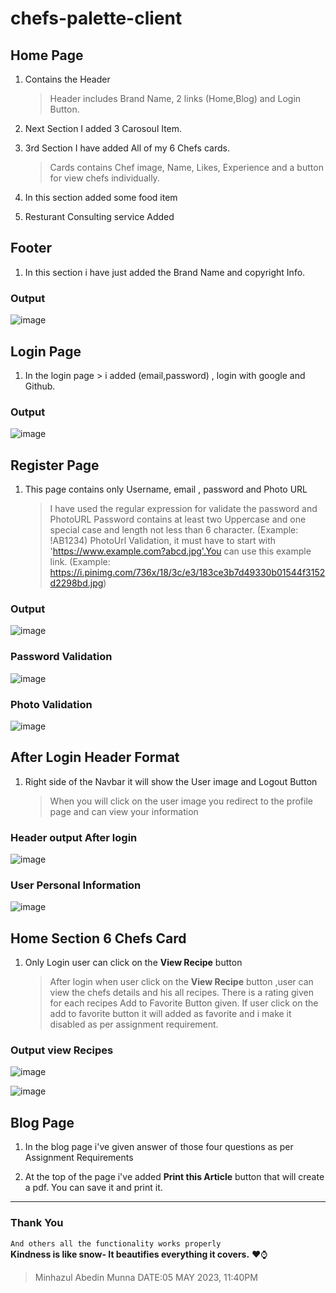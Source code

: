 # chefs-palette-client

## Home Page
1. Contains the Header
    >Header includes Brand Name, 2 links (Home,Blog) and Login Button.
    
2. Next Section I added 3 Carosoul Item.

3. 3rd Section I have added All of my 6 Chefs cards.
    >Cards contains Chef image, Name, Likes, Experience and a button for view chefs individually.
    
4. In this section added some food item

5. Resturant Consulting service Added

## Footer
1. In this section i have just added the Brand Name and copyright Info.

### Output
![image](https://user-images.githubusercontent.com/64527538/235984402-4e2b3931-5c0b-4543-9eec-fbe688bd5e55.png)

## Login Page
1. In the login page > i added (email,password) , login with google and Github.

### Output
![image](https://user-images.githubusercontent.com/64527538/235985859-76880203-35af-4cf3-84d0-73374b313997.png)

## Register Page
1. This page contains only Username, email , password and Photo URL
   >I have used the regular expression for validate the password and PhotoURL
   >Password contains at least two Uppercase and one special case and length not less than 6 character. (Example: !AB1234)
   >PhotoUrl Validation, it must have to start with 'https://www.example.com?abcd.jpg'.You can use this example link. (Example: https://i.pinimg.com/736x/18/3c/e3/183ce3b7d49330b01544f3152d2298bd.jpg)
   
### Output
![image](https://user-images.githubusercontent.com/64527538/235987599-d38e9330-c8dc-4852-8fa9-aa8c44e7ebb3.png)

### Password Validation
![image](https://user-images.githubusercontent.com/64527538/235987875-adf38de3-7259-4696-8951-b765e90466a9.png)

### Photo Validation
![image](https://user-images.githubusercontent.com/64527538/235990728-0ec75fd8-96ec-4848-8e7e-6ce3f25d609a.png)

## After Login Header Format
1. Right side of the Navbar it will show the User image and Logout Button
   >When you will click on the user image you redirect to the profile page and can view your information
   
### Header output After login
![image](https://user-images.githubusercontent.com/64527538/235992463-3863647e-dfae-4920-81e3-1c5730a5131b.png)

### User Personal Information
![image](https://user-images.githubusercontent.com/64527538/235992228-6286e4fe-4be3-4cf2-862b-7c4c6ef865d8.png)

## Home Section 6 Chefs Card
 1. Only Login user can click on the **View Recipe** button
    >After login when user click on the **View Recipe** button ,user can view the chefs details and his all recipes. 
    >There is a rating given for each recipes
    >Add to Favorite Button given. If user click on the add to favorite button it will added as favorite and i make it disabled as per assignment requirement.
   
### Output view Recipes
![image](https://user-images.githubusercontent.com/64527538/235994753-11b5820d-02e3-4930-bdf3-f07dacd04af3.png)

![image](https://user-images.githubusercontent.com/64527538/235995284-c63789ff-4b49-470d-b09d-126305f4b611.png)

## Blog Page
 1. In the blog page i've given answer of those four questions as per Assignment Requirements
 
 2. At the top of the page i've added **Print this Article** button that will create a pdf. You can save it and print it.

-------------------------------------

### Thank You
`And others all the functionality works properly` <br>
**Kindness is like snow- It beautifies everything it covers.** ♥⌚ <br>

> Minhazul Abedin Munna
>DATE:05 MAY 2023, 11:40PM







